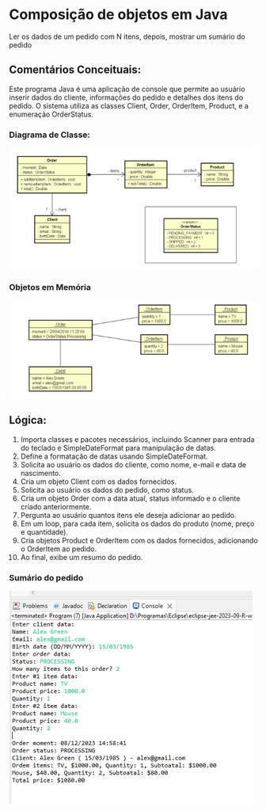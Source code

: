 # Composição de objetos em Java 
Ler os dados de um pedido com N itens, depois, mostrar um sumário do pedido

## Comentários Conceituais:
Este programa Java é uma aplicação de console que permite ao usuário inserir dados do cliente, informações do pedido e detalhes dos itens do pedido.
O sistema utiliza as classes Client, Order, OrderItem, Product, e a enumeração OrderStatus.

### Diagrama de Classe:
<img src="imgs/diagramaClasse.png" alt="Diagrama de Classe">

### Objetos em Memória 
<img src="imgs/objetosMemoria.png" alt="Objetos em Memória">

## Lógica:
1. Importa classes e pacotes necessários, incluindo Scanner para entrada do teclado e SimpleDateFormat para manipulação de datas.
2. Define a formatação de datas usando SimpleDateFormat.
3. Solicita ao usuário os dados do cliente, como nome, e-mail e data de nascimento.
4. Cria um objeto Client com os dados fornecidos.
5. Solicita ao usuário os dados do pedido, como status.
6. Cria um objeto Order com a data atual, status informado e o cliente criado anteriormente.
7. Pergunta ao usuário quantos itens ele deseja adicionar ao pedido.
8. Em um loop, para cada item, solicita os dados do produto (nome, preço e quantidade).
9. Cria objetos Product e OrderItem com os dados fornecidos, adicionando o OrderItem ao pedido.
10. Ao final, exibe um resumo do pedido.

### Sumário do pedido
<img src="imgs/sumarioDoPedido.png" alt="Sumário do pedido">
